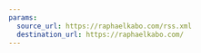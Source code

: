 ```yaml
---
params:
  source_url: https://raphaelkabo.com/rss.xml
  destination_url: https://raphaelkabo.com/
---
```

